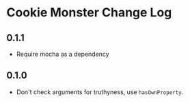 # Cookie Monster Change Log

## 0.1.1

* Require mocha as a dependency

## 0.1.0

* Don't check arguments for truthyness, use `hasOwnProperty`.
